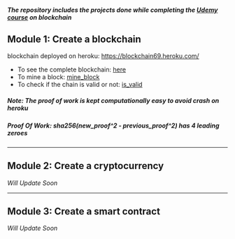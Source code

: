 ##### The repository includes the projects done while completing the [Udemy course](https://www.udemy.com/course/build-your-blockchain-az/) on blockchain

## Module 1: Create a blockchain

blockchain deployed on heroku: https://blockchain69.heroku.com/

* To see the complete blockchain: [here](https://blockchain69.heroku.com/)
* To mine a block: [mine_block](https://blockchain69.heroku.com/mine_block)
* To check if the chain is valid or not: [is_valid](https://blockchain69.heroku.com/is_valid)

##### __Note__: The proof of work is kept computationally easy to avoid crash on heroku 
##### __Proof Of Work__: sha256(new_proof^2 - previous_proof^2) has 4 leading zeroes
-------------------------------

## Module 2: Create a cryptocurrency

_Will Update Soon_

-------------------------------

## Module 3: Create a smart contract

_Will Update Soon_
